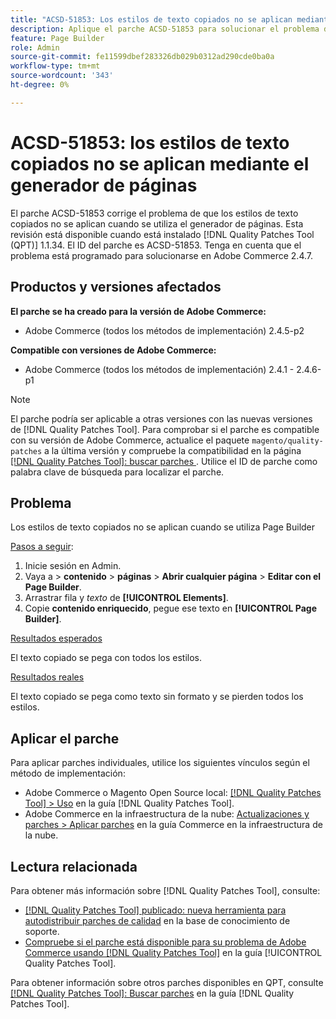 ```yaml
---
title: "ACSD-51853: Los estilos de texto copiados no se aplican mediante el generador de páginas"
description: Aplique el parche ACSD-51853 para solucionar el problema de Adobe Commerce donde los estilos de texto copiados no se aplican cuando se utiliza page builder.
feature: Page Builder
role: Admin
source-git-commit: fe11599dbef283326db029b0312ad290cde0ba0a
workflow-type: tm+mt
source-wordcount: '343'
ht-degree: 0%

---
```


# ACSD-51853: los estilos de texto copiados no se aplican mediante el generador de páginas

El parche ACSD-51853 corrige el problema de que los estilos de texto copiados no se aplican cuando se utiliza el generador de páginas. Esta revisión está disponible cuando está instalado [!DNL Quality Patches Tool (QPT)] 1.1.34. El ID del parche es ACSD-51853. Tenga en cuenta que el problema está programado para solucionarse en Adobe Commerce 2.4.7.

## Productos y versiones afectados

**El parche se ha creado para la versión de Adobe Commerce:**

* Adobe Commerce (todos los métodos de implementación) 2.4.5-p2

**Compatible con versiones de Adobe Commerce:**

* Adobe Commerce (todos los métodos de implementación) 2.4.1 - 2.4.6-p1

>[!NOTE]
>
>El parche podría ser aplicable a otras versiones con las nuevas versiones de [!DNL Quality Patches Tool]. Para comprobar si el parche es compatible con su versión de Adobe Commerce, actualice el paquete `magento/quality-patches` a la última versión y compruebe la compatibilidad en la página [[!DNL Quality Patches Tool]: buscar parches ](https://experienceleague.adobe.com/tools/commerce-quality-patches/index.html?lang=es). Utilice el ID de parche como palabra clave de búsqueda para localizar el parche.

## Problema

Los estilos de texto copiados no se aplican cuando se utiliza Page Builder

<u>Pasos a seguir</u>:

1. Inicie sesión en Admin.
1. Vaya a > **contenido** > **páginas** > **Abrir cualquier página** > **Editar con el Page Builder**.
1. Arrastrar fila y *texto* de **[!UICONTROL Elements]**.
1. Copie **contenido enriquecido**, pegue ese texto en **[!UICONTROL Page Builder]**.

<u>Resultados esperados</u>

El texto copiado se pega con todos los estilos.

<u>Resultados reales</u>

El texto copiado se pega como texto sin formato y se pierden todos los estilos.

## Aplicar el parche

Para aplicar parches individuales, utilice los siguientes vínculos según el método de implementación:

* Adobe Commerce o Magento Open Source local: [[!DNL Quality Patches Tool] > Uso](/help/tools/quality-patches-tool/usage.md) en la guía [!DNL Quality Patches Tool].
* Adobe Commerce en la infraestructura de la nube: [Actualizaciones y parches > Aplicar parches](https://experienceleague.adobe.com/docs/commerce-cloud-service/user-guide/develop/upgrade/apply-patches.html?lang=es) en la guía Commerce en la infraestructura de la nube.

## Lectura relacionada

Para obtener más información sobre [!DNL Quality Patches Tool], consulte:

* [[!DNL Quality Patches Tool] publicado: nueva herramienta para autodistribuir parches de calidad](https://experienceleague.adobe.com/es/docs/commerce-knowledge-base/kb/announcements/commerce-announcements/magento-quality-patches-released-new-tool-to-self-serve-quality-patches) en la base de conocimiento de soporte.
* [Compruebe si el parche está disponible para su problema de Adobe Commerce usando [!DNL Quality Patches Tool]](/help/tools/quality-patches-tool/patches-available-in-qpt/check-patch-for-magento-issue-with-magento-quality-patches.md) en la guía [!UICONTROL Quality Patches Tool].


Para obtener información sobre otros parches disponibles en QPT, consulte [[!DNL Quality Patches Tool]: Buscar parches](https://experienceleague.adobe.com/tools/commerce-quality-patches/index.html?lang=es) en la guía [!DNL Quality Patches Tool].
